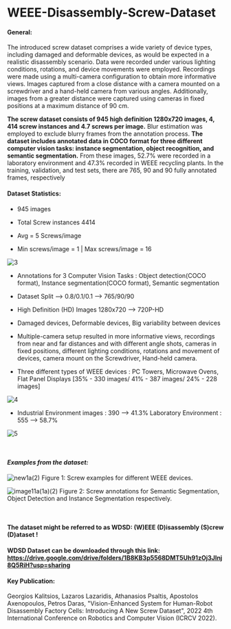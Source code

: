 # WEEE-Disassembly-Screw-Dataset
<!-- ## Paper Title: **Vision-Enhanced System for Human-Robot Disassembly Factory Cells: Introducing A New Screw Dataset**

## Conference: **2022 4th International Conference on Robotics and Computer Vision (ICRCV 2022)**
 -->
#### General:
<!-- The proposed screw dataset contains 945 images and over 4,000 annotated screw instances suitable for three separate computer vision tasks, namely *instance segmentation*, *object detection*, and *semantic segmentation! -->

The introduced screw dataset comprises a wide variety of
device types, including damaged and deformable devices, as
would be expected in a realistic disassembly scenario. Data
were recorded under various lighting conditions, rotations,
and device movements were employed. Recordings were made
using a multi-camera configuration to obtain more informative
views. Images captured from a close distance with a camera
mounted on a screwdriver and a hand-held camera from
various angles. Additionally, images from a greater distance
were captured using cameras in fixed positions at a maximum
distance of 90 cm.

**The screw dataset consists of 945 high definition 1280x720
images, 4, 414 screw instances and 4.7 screws per image.** Blur estimation was employed to exclude
blurry frames from the annotation process. **The dataset includes annotated data in COCO format for three different computer vision tasks: instance segmentation, object
recognition, and semantic segmentation.** From these images, 52.7% were recorded in a laboratory
environment and 47.3% recorded in WEEE recycling plants.
In the training, validation, and test sets, there are 765, 90 and
90 fully annotated frames, respectively


#### **Dataset Statistics:**

- 945 images 

- Total Screw instances 4414

- Avg = 5 Screws/image

- Min screws/image = 1 | Max screws/image = 16

![3](https://user-images.githubusercontent.com/56552010/185942935-6936e4a6-6440-4abd-8e87-51afef52451f.png)


- Annotations for 3 Computer Vision Tasks : Object detection(COCO format), Instance segmentation(COCO format), Semantic segmentation

- Dataset Split --> 0.8/0.1/0.1 --> 765/90/90

- High Definition (HD) Images 1280x720 --> 720P-HD

- Damaged devices, Deformable devices, Big variability between devices

- Multiple-camera setup resulted in more informative views, recordings from near and far distances and with different angle shots, cameras in fixed positions, different lighting conditions, rotations and movement of devices, camera mount on the Screwdriver, Hand-held camera. 


- Three different types of WEEE devices : PC Towers, Microwave Ovens, Flat Panel Displays [35% - 330 images/ 41% - 387 images/ 24% - 228 images]
<!-- 
![1](https://user-images.githubusercontent.com/56552010/185942472-5889dfe8-ace4-4a58-8540-2df4bf427028.png) -->

![4](https://user-images.githubusercontent.com/56552010/185942950-d76e3e3d-9b6a-49ef-bd4d-d6600e12ae2e.png)

- Industrial Environment images : 390 --> 41.3% Laboratory Environment : 555 --> 58.7%

<!-- ![2](https://user-images.githubusercontent.com/56552010/185942492-d8d18322-569d-40ca-a058-7284aec49b51.png) -->

![5](https://user-images.githubusercontent.com/56552010/185942962-88461723-acf0-48b5-8365-b33f5200ae42.png)


<br />

#### *Examples from the dataset:*

![new1a(2)](https://user-images.githubusercontent.com/56552010/185946991-8a428885-651b-4eef-a8e1-d1ec108e4629.png)
Figure 1: Screw examples for different WEEE devices.

![image11a(1a)(2)](https://user-images.githubusercontent.com/56552010/185946985-86622ce3-fa8d-4cc3-9760-170f7da0ed01.png)
Figure 2: Screw annotations for Semantic Segmentation, Object Detection and Instance Segmentation respectively.

<!-- #### The dataset may be abbreviated as **WDSD**: (W)EEE (D)isassembly (S)crew (D)ataset ! -->

<br />

#### The dataset might be referred to as **WDSD**: (W)EEE (D)isassembly (S)crew (D)ataset !


#### **WDSD Dataset** can be downloaded through this link: https://drive.google.com/drive/folders/1B8KB3p5568DMT5Uh91zOj3JInj8Q5RiH?usp=sharing

#### Key Publication:
Georgios Kalitsios, Lazaros Lazaridis, Athanasios Psaltis, Apostolos Axenopoulos, Petros Daras, "Vision-Enhanced System for Human-Robot Disassembly Factory Cells: Introducing A New Screw Dataset", 2022 4th International Conference on Robotics and Computer Vision (ICRCV 2022).
 <!-- #### **WDSD Dataset** can be downloaded through this link:
(After the conference September 25-27 2022, the URL will be made available.)  -->
